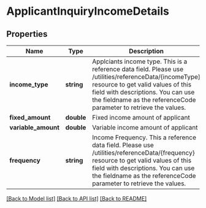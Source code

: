 # ApplicantInquiryIncomeDetails

## Properties
Name | Type | Description | Notes
------------ | ------------- | ------------- | -------------
**income_type** | **string** | Applciants income type. This is a reference data field. Please use /utilities/referenceData/{incomeType} resource to get valid values of this field with descriptions. You can use the fieldname as the referenceCode parameter to retrieve the values. | [optional] 
**fixed_amount** | **double** | Fixed income amount of applicant | [optional] 
**variable_amount** | **double** | Variable income amount of applicant | [optional] 
**frequency** | **string** | Income Frequency. This a reference data field. Please use /utilities/referenceData/{frequency} resource to get valid values of this field with descriptions. You can use the fieldname as the referenceCode parameter to retrieve the values. | [optional] 

[[Back to Model list]](../../README.md#documentation-for-models) [[Back to API list]](../../README.md#documentation-for-api-endpoints) [[Back to README]](../../README.md)

